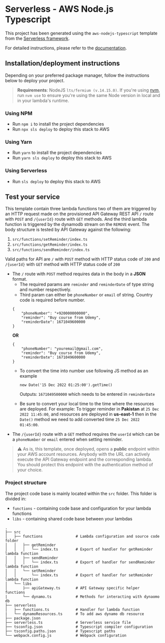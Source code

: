 # Serverless - AWS Node.js Typescript

This project has been generated using the `aws-nodejs-typescript` template from the [Serverless framework](https://www.serverless.com/).

For detailed instructions, please refer to the [documentation](https://www.serverless.com/framework/docs/providers/aws/).

## Installation/deployment instructions

Depending on your preferred package manager, follow the instructions below to deploy your project.

> **Requirements**: NodeJS `lts/fermium (v.14.15.0)`. If you're using [nvm](https://github.com/nvm-sh/nvm), run `nvm use` to ensure you're using the same Node version in local and in your lambda's runtime.

### Using NPM

- Run `npm i` to install the project dependencies
- Run `npx sls deploy` to deploy this stack to AWS

### Using Yarn

- Run `yarn` to install the project dependencies
- Run `yarn sls deploy` to deploy this stack to AWS

### Using Serverless

- Run `sls deploy` to deploy this stack to AWS

## Test your service

This template contain three lambda functions two of them are triggered by an HTTP request made on the provisioned API Gateway REST API `/` route with `POST` and `/{userId}` route with `GET` methods. And the third lambda function is triggered by the dynamodb stream on the `REMOVE` event. The body structure is tested by API Gateway against the following:
1. `src/functions/setReminder/index.ts`
2. `src/functions/getReminder/index.ts`
3. `src/functions/sendReminder/index.ts`

Valid paths for API are `/` with `POST` method with HTTP status code of `200` and `/{userId}` with `GET` method with HTTP status code of `200`
 - The `/` route with `POST` method requires data in the body in a **JSON** format. 
    - The required params are `reminder` and `reminderDate` of type string and number respectively.
    - Third param can either be `phoneNumber` or `email` of string. Country code is required before number.
    ```
    {
        "phoneNumber": "+920000000000",
        "reminder": "Buy course from Udemy",
        "reminderDate": 1671049600000
    }
    ```
    **OR**
    ```
    {
        "phoneNumber": "youremail@gmail.com",
        "reminder": "Buy course from Udemy",
        "reminderDate": 1671049600000
    }
    ```
    - To convert the time into number use following JS method as an example
    
         `new Date('15 Dec 2022 01:25:00').getTime()`
         
         Outputs: `1671049500000` which needs to be entered in `reminderDate`
    - Be sure to convert your local time to the time where the resources are deployed. For example: To trigger reminder in **Pakistan** at `25 Dec 2022 11:45:00`, and resources are deployed in **us-east-1** then in the `Date()` method we need to add converted time `25 Dec 2022 01:45:00`.
- The `/{userId}` route with a `GET` method requires the `userId` which can be a `phoneNumber` or `email` entered when setting reminder.

> :warning: As is, this template, once deployed, opens a **public** endpoint within your AWS account resources. Anybody with the URL can actively execute the API Gateway endpoint and the corresponding lambda. You should protect this endpoint with the authentication method of your choice.

### Project structure

The project code base is mainly located within the `src` folder. This folder is divided in:

- `functions` - containing code base and configuration for your lambda functions
- `libs` - containing shared code base between your lambdas

```
.
├── src
│   ├── functions               # Lambda configuration and source code folder
│   │   ├── getReminder
│   │   │   └── index.ts        # Export of handler for getReminder lambda function
│   │   ├── sendReminder
│   │   │   └── index.ts        # Export of handler for sendReminder lambda function
│   │   └── setReminder
│   │       └── index.ts        # Export of handler for setReminder lambda function
│   └── libs                    
│       ├── apiGateway.ts       # API Gateway specific helper functions
|       └── dynamo.ts           # Methods for interacting with dynaomo db 
├── serverless
│   ├── functions.ts            # Handler for lambda function
|   └── dynamoResources.ts      # To add aws dynamo db resource
├── package.json
├── serverless.ts               # Serverless service file
├── tsconfig.json               # Typescript compiler configuration
├── tsconfig.paths.json         # Typescript paths
└── webpack.config.js           # Webpack configuration
```
